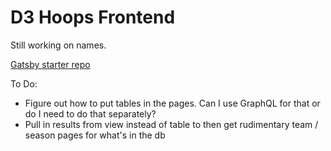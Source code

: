 # D3 Hoops Frontend

Still working on names.

[Gatsby starter repo](https://github.com/gatsbyjs/gatsby-starter-default)

To Do:
- Figure out how to put tables in the pages. Can I use GraphQL for that or do I need to do that separately?
- Pull in results from view instead of table to then get rudimentary team / season pages for what's in the db
